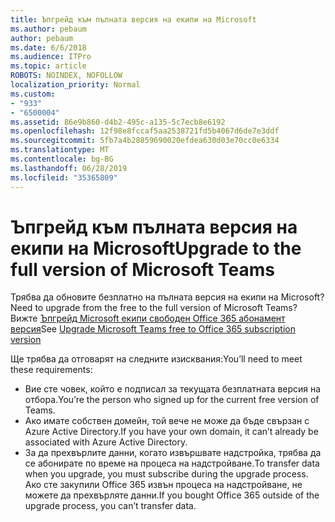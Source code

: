 ```yaml
---
title: Ъпгрейд към пълната версия на екипи на Microsoft
ms.author: pebaum
author: pebaum
ms.date: 6/6/2018
ms.audience: ITPro
ms.topic: article
ROBOTS: NOINDEX, NOFOLLOW
localization_priority: Normal
ms.custom:
- "933"
- "6500004"
ms.assetid: 86e9b860-d4b2-495c-a135-5c7ecb8e6192
ms.openlocfilehash: 12f98e8fccaf5aa2538721fd5b4067d6de7e3ddf
ms.sourcegitcommit: 5fb7a4b28859690020efdea630d03e70cc0e6334
ms.translationtype: MT
ms.contentlocale: bg-BG
ms.lasthandoff: 06/28/2019
ms.locfileid: "35365809"
---
```

# <a name="upgrade-to-the-full-version-of-microsoft-teams"></a><span data-ttu-id="fa3ae-102">Ъпгрейд към пълната версия на екипи на Microsoft</span><span class="sxs-lookup"><span data-stu-id="fa3ae-102">Upgrade to the full version of Microsoft Teams</span></span>

<span data-ttu-id="fa3ae-103">Трябва да обновите безплатно на пълната версия на екипи на Microsoft?</span><span class="sxs-lookup"><span data-stu-id="fa3ae-103">Need to upgrade from the free to the full version of Microsoft Teams?</span></span> <span data-ttu-id="fa3ae-104">Вижте [Ъпгрейд Microsoft екипи свободен Office 365 абонамент версия](https://docs.microsoft.com/microsoftteams/upgrade-freemium)</span><span class="sxs-lookup"><span data-stu-id="fa3ae-104">See [Upgrade Microsoft Teams free to Office 365 subscription version](https://docs.microsoft.com/microsoftteams/upgrade-freemium)</span></span>

<span data-ttu-id="fa3ae-105">Ще трябва да отговарят на следните изисквания:</span><span class="sxs-lookup"><span data-stu-id="fa3ae-105">You’ll need to meet these requirements:</span></span>

- <span data-ttu-id="fa3ae-106">Вие сте човек, който е подписал за текущата безплатната версия на отбора.</span><span class="sxs-lookup"><span data-stu-id="fa3ae-106">You’re the person who signed up for the current free version of Teams.</span></span>
- <span data-ttu-id="fa3ae-107">Ако имате собствен домейн, той вече не може да бъде свързан с Azure Active Directory.</span><span class="sxs-lookup"><span data-stu-id="fa3ae-107">If you have your own domain, it can’t already be associated with Azure Active Directory.</span></span>
- <span data-ttu-id="fa3ae-108">За да прехвърлите данни, когато извършвате надстройка, трябва да се абонирате по време на процеса на надстройване.</span><span class="sxs-lookup"><span data-stu-id="fa3ae-108">To transfer data when you upgrade, you must subscribe during the upgrade process.</span></span> <span data-ttu-id="fa3ae-109">Ако сте закупили Office 365 извън процеса на надстройване, не можете да прехвърляте данни.</span><span class="sxs-lookup"><span data-stu-id="fa3ae-109">If you bought Office 365 outside of the upgrade process, you can’t transfer data.</span></span>
